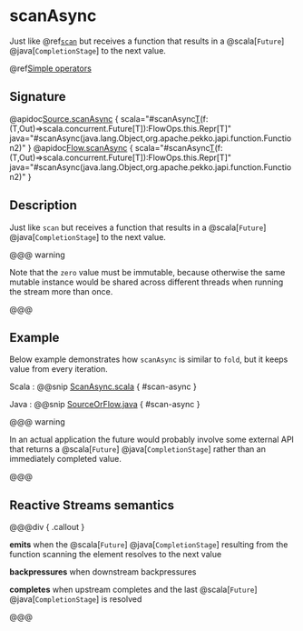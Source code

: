 # scanAsync

Just like @ref[`scan`](./scan.md) but receives a function that results in a @scala[`Future`] @java[`CompletionStage`] to the next value.

@ref[Simple operators](../index.md#simple-operators)

## Signature

@apidoc[Source.scanAsync](Source) { scala="#scanAsync[T](zero:T)(f:(T,Out)=&gt;scala.concurrent.Future[T]):FlowOps.this.Repr[T]" java="#scanAsync(java.lang.Object,org.apache.pekko.japi.function.Function2)" }
@apidoc[Flow.scanAsync](Flow) { scala="#scanAsync[T](zero:T)(f:(T,Out)=&gt;scala.concurrent.Future[T]):FlowOps.this.Repr[T]" java="#scanAsync(java.lang.Object,org.apache.pekko.japi.function.Function2)" }


## Description

Just like `scan` but receives a function that results in a @scala[`Future`] @java[`CompletionStage`] to the next value.

@@@ warning

Note that the `zero` value must be immutable, because otherwise
the same mutable instance would be shared across different threads
when running the stream more than once.

@@@

## Example

Below example demonstrates how `scanAsync` is similar to `fold`, but it keeps value from every iteration.

Scala
:  @@snip [ScanAsync.scala](/akka-docs/src/test/scala/docs/stream/operators/sourceorflow/ScanAsync.scala) { #scan-async }

Java
:  @@snip [SourceOrFlow.java](/akka-docs/src/test/java/jdocs/stream/operators/SourceOrFlow.java) { #scan-async }

@@@ warning

In an actual application the future would probably involve some external API that returns a @scala[`Future`]
@java[`CompletionStage`] rather than an immediately completed value.

@@@

## Reactive Streams semantics

@@@div { .callout }

**emits** when the @scala[`Future`] @java[`CompletionStage`] resulting from the function scanning the element resolves to the next value

**backpressures** when downstream backpressures

**completes** when upstream completes and the last @scala[`Future`] @java[`CompletionStage`] is resolved

@@@
